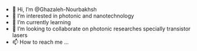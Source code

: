 - 👋 Hi, I’m @Ghazaleh-Nourbakhsh
- 👀 I’m interested in photonic and nanotechnology
- 🌱 I’m currently learning 
- 💞️ I’m looking to collaborate on photonic researches specially transistor lasers
- 📫 How to reach me ...

<!---
Ghazaleh-Nourbakhsh/Ghazaleh-Nourbakhsh is a ✨ special ✨ repository because its `README.md` (this file) appears on your GitHub profile.
You can click the Preview link to take a look at your changes.
--->
